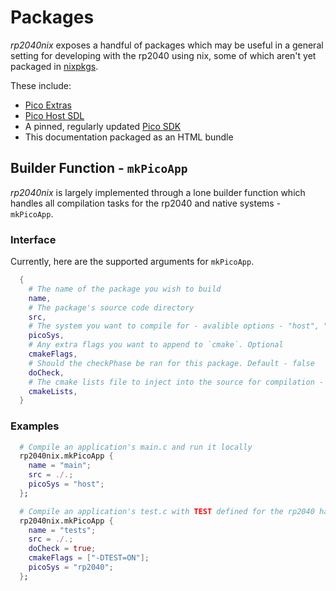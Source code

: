 # Packages

_rp2040nix_ exposes a handful of packages which may be useful in a general setting for developing with the rp2040 using nix, some of which aren't yet packaged in [nixpkgs](https://github.com/NixOS/nixpkgs).

These include:
- [Pico Extras](https://github.com/raspberrypi/pico-extras)
- [Pico Host SDL](https://github.com/raspberrypi/pico-host-sdl)
- A pinned, regularly updated [Pico SDK](https://github.com/raspberrypi/pico-sdk)
- This documentation packaged as an HTML bundle

## Builder Function - `mkPicoApp`

_rp2040nix_ is largely implemented through a lone builder function which handles all compilation tasks for the rp2040 and native systems - `mkPicoApp`.

### Interface
Currently, here are the supported arguments for `mkPicoApp`.

```nix
  {
    # The name of the package you wish to build
    name, 
    # The package's source code directory
    src, 
    # The system you want to compile for - avalible options - "host", "rp2040". Default: "rp2040"
    picoSys, 
    # Any extra flags you want to append to `cmake`. Optional
    cmakeFlags, 
    # Should the checkPhase be ran for this package. Default - false
    doCheck, 
    # The cmake lists file to inject into the source for compilation - See the default at https://github.com/baileyluTCD/rp2040nix/blob/master/packages/mkPicoApp/CMakeLists.txt
    cmakeLists,
  } 
```

### Examples

```nix
  # Compile an application's main.c and run it locally
  rp2040nix.mkPicoApp {
    name = "main";
    src = ./.;
    picoSys = "host";
  };
```

```nix
  # Compile an application's test.c with TEST defined for the rp2040 hardware
  rp2040nix.mkPicoApp {
    name = "tests";
    src = ./.;
    doCheck = true;
    cmakeFlags = ["-DTEST=ON"];
    picoSys = "rp2040";
  };
```
